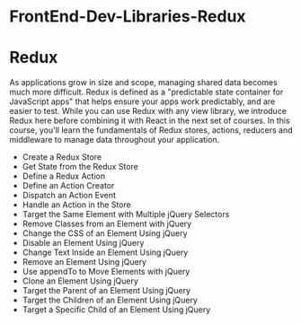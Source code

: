 # FrontEnd-Dev-Libraries-Redux

<!DOCTYPE html>
<html lang="en">
<head>
    <meta charset="UTF-8">
    <meta name="viewport" content="width=device-width, initial-scale=1.0">
</head>
<body>
    <div class="redux">
        <h1>Redux</h1>
        <p>As applications grow in size and scope, managing shared data becomes much more difficult. Redux is defined as a "predictable state container for JavaScript apps" that helps ensure your apps work predictably, and are easier to test.
          While you can use Redux with any view library, we introduce Redux here before combining it with React in the next set of courses.
          In this course, you'll learn the fundamentals of Redux stores, actions, reducers and middleware to manage data throughout your application.</p>
        <ul>
            <li>Create a Redux Store</li>
            <li>Get State from the Redux Store</li>
            <li>Define a Redux Action</li>
            <li>Define an Action Creator</li>
            <li>Dispatch an Action Event</li>
            <li>Handle an Action in the Store</li>
            <li>Target the Same Element with Multiple jQuery Selectors</li>
            <li>Remove Classes from an Element with jQuery</li>
            <li>Change the CSS of an Element Using jQuery</li>
            <li>Disable an Element Using jQuery</li>
            <li>Change Text Inside an Element Using jQuery</li>
            <li>Remove an Element Using jQuery</li>
            <li>Use appendTo to Move Elements with jQuery</li>
            <li>Clone an Element Using jQuery</li>
            <li>Target the Parent of an Element Using jQuery</li>
            <li>Target the Children of an Element Using jQuery</li>
            <li>Target a Specific Child of an Element Using jQuery</li>
          </ul>
    </div>
</body>
</html>
